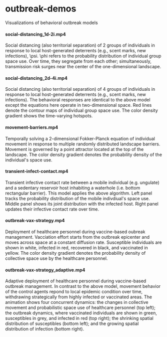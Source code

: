 # outbreak-demos
Visualizations of behavioral outbreak models

#### social-distancing_1d-2i.mp4
Social distancing (also territorial separation) of 2 groups of individuals in response to local host-generated deterrents (e.g., scent marks, new infections), \psi. \phi refers to the probability distribution of individual group space use. Over time, they segregate from each other; simultaneously, transmission risk surges near the center of the one-dimensional landscape.

#### social-distancing_2d-4i.mp4
Social distancing (also territorial separation) of 4 groups of individuals in response to local host-generated deterrents (e.g., scent marks, new infections). The behavioral responses are identical to the above model except the equations here operate in two-dimensional space. Red lines denote the contour maps of individual group space use. The color density gradient shows the time-varying hotspots.

#### movement-barriers.mp4
Temporally solving a 2-dimensional Fokker-Planck equation of individual movement in response to multiple randomly distributed landscape barriers. Movement is governed by a point attractor located at the top of the landscape. The color density gradient denotes the probability density of the individual's space use.

#### transient-infect-contact.mp4
Transient infective contact rate between a mobile individual (e.g. ungulate) and a sedentary reservoir host inhabiting a waterhole (i.e. bottom rectangular barrier). This model applies the above algorithm. Left panel tracks the probability distribution of the mobile indivdiual's space use. Middle panel shows its joint distribution with the infected host. Right panel updates their infective contact rate over time.

#### outbreak-vax-strategy.mp4
Deployment of healthcare personnel during vaccine-based oubreak management. Vacciation effort starts from the outbreak epicenter and moves across space at a constant diffusion rate. Susceptible individuals are shown in white, infected in red, recovered in black, and vaccinated in yellow. The color density gradient denotes the probability density of collective space use by the healthcare personnel.

#### outbreak-vax-strategy_adaptive.mp4
Adaptive deployment of healthcare personnel during vaccine-based outbreak management. In contrast to the above model, movement behavior of the control agents repond to local epidemic condition over time, withdrawing strategically from highly infected or vaccinated areas. The animation shows four concurrent dynamics: the changes in collective movement and probabilistic space use of healthcare personnel (top left); the outbreak dynamics, where vaccinated individuals are shown in green, susceptibles in grey, and infected in red (top right); the shrinking spatial distribution of susceptibles (bottom left); and the growing spatial distribution of infection (bottom right).


